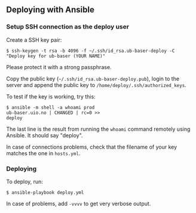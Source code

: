 ## Deploying with Ansible

### Setup SSH connection as the deploy user

Create a SSH key pair:

    $ ssh-keygen -t rsa -b 4096 -f ~/.ssh/id_rsa.ub-baser-deploy -C "Deploy key for ub-baser (YOUR NAME)"

Please protect it with a strong passphrase.

Copy the public key (`~/.ssh/id_rsa.ub-baser-deploy.pub`),
login to the server and append the public key to `/home/deploy/.ssh/authorized_keys`.

To test if the key is working, try this:

    $ ansible -m shell -a whoami prod
    ub-baser.uio.no | CHANGED | rc=0 >>
    deploy

The last line is the result from running the `whoami` command remotely using Ansible.
It should say "deploy".

In case of connections problems, check that the filename of your key matches the one in `hosts.yml`.

### Deploying

To deploy, run:

    $ ansible-playbook deploy.yml

In case of problems, add `-vvvv` to get very verbose output.

